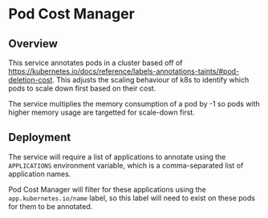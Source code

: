 # Pod Cost Manager

## Overview

This service annotates pods in a cluster based off of https://kubernetes.io/docs/reference/labels-annotations-taints/#pod-deletion-cost. This adjusts the scaling behaviour of k8s to identify which pods to scale down first based on their cost.

The service multiplies the memory consumption of a pod by -1 so pods with higher memory usage are targetted for scale-down first.


## Deployment

The service will require a list of applications to annotate using the `APPLICATIONS` environment variable, which is a comma-separated list of application names.

Pod Cost Manager will filter for these applications using the `app.kubernetes.io/name` label, so this label will need to exist on these pods for them to be annotated.
